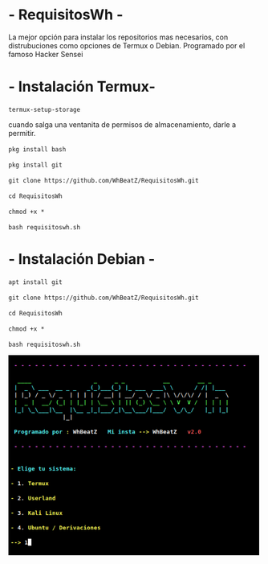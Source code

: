 # - RequisitosWh -

La mejor opción para instalar los repositorios mas necesarios, con distrubuciones como opciones de Termux o Debian.
Programado por el famoso Hacker Sensei

# - Instalación Termux-

`termux-setup-storage`

cuando salga una ventanita de permisos de almacenamiento, darle a permitir.

`pkg install bash`

`pkg install git`

`git clone https://github.com/WhBeatZ/RequisitosWh.git`

`cd RequisitosWh`

`chmod +x *`

`bash requisitoswh.sh`

# - Instalación Debian -

`apt install git`

`git clone https://github.com/WhBeatZ/RequisitosWh.git`

`cd RequisitosWh`

`chmod +x *`

`bash requisitoswh.sh`

<img src= https://github.com/WhBeatZ/RequisitosWh/blob/main/files/image1.png width="500"/>
